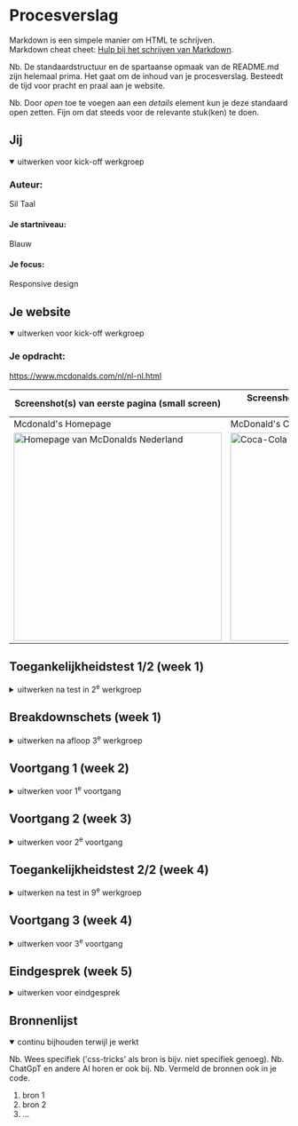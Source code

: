 # Procesverslag
Markdown is een simpele manier om HTML te schrijven.  
Markdown cheat cheet: [Hulp bij het schrijven van Markdown](https://github.com/adam-p/markdown-here/wiki/Markdown-Cheatsheet).

Nb. De standaardstructuur en de spartaanse opmaak van de README.md zijn helemaal prima. Het gaat om de inhoud van je procesverslag. Besteedt de tijd voor pracht en praal aan je website.

Nb. Door *open* toe te voegen aan een *details* element kun je deze standaard open zetten. Fijn om dat steeds voor de relevante stuk(ken) te doen.





## Jij

<details open>
  <summary>uitwerken voor kick-off werkgroep</summary>

  ### Auteur:
  Sil Taal

  #### Je startniveau:
  Blauw

  #### Je focus:
  Responsive design
 
</details>





## Je website

<details open>
  <summary>uitwerken voor kick-off werkgroep</summary>

  ### Je opdracht:
  https://www.mcdonalds.com/nl/nl-nl.html 

  | Screenshot(s) van eerste pagina (small screen) | Screenshot(s) van tweede pagina (small screen) |
  | ---            | ---                |
  | Mcdonald's Homepage | McDonald's Coca-Cola |
  | <img src="readme-images/mcd-homepage.png" width="375px" alt="Homepage van McDonalds Nederland"> | <img src="readme-images/mcd-cocacola.png" width="375px" alt="Coca-Cola pagina van McDonalds Nederland"> |
</details>



## Toegankelijkheidstest 1/2 (week 1)

<details>
  <summary>uitwerken na test in 2<sup>e</sup> werkgroep</summary>

  ### Bevindingen
  Voor deze test heb ik de officiële website getest van McDonald's Nederland.

  1. De homepage heeft geen h1 waardoor het voor de (luisterende) gebruiker niet duidelijk is waar de website over gaat. Alle andere pagina's hebben daarentegen wel een h1.
  2. De afbeeldingen van alle items op het menu hebben geen alt-tekst. De gebruiker hoort dan alleen maar "Unlabelled Image".
  3. Veel onnodige div's in de html code
  4. De teksten zijn duidelijk te begrijpen en je kan makkelijk navigeren door de website met de voiceover.

  ### WCAG checklist

  | WCAG checklist     | yes/no         |
  | ---            | ---                |
  | Use plain language and avoid figures of speech idioms, and complicated metaphors | yes |
  | Make sure that button, a (links), and label (in forms) content is unique and descriptive | yes |
  | Validate your HTML | no |
  | Use a lang attribute on the html element | yes |
  | Provide a unique title for each page | yes |
  | Ensure that viewport zoom is not disabled | yes |
  | make sure there is a visible focus style for interactive elements that are navigated to via keyboard input | yes |
  | Check to see that keyboard focus order matches the visual layout | yes |
  | Check that the site can be rotated to any orientation | yes |
  | Remove horizontal scrolling | yes |
  | Ensure that button and link icons can be activated with ease | yes |
  | Ensure sufficient space between interactive items in order to provide a scroll area | yes |
  | Use heading elements to introduce content | yes |
  | Use only one h1 elemet per page or view | yes |
  | Heading elements should be written in a logical sequence | no |
  | Don't skip heading levels | no |
  | Use list elements for list content | yes |
  | Make sure that all img elements have an alt attribute | no |
  | Make sure that decorative images use null alt attribute values | yes |
  | Provide a text alternative for complex images such as charts, graphs and maps | no |
  | For images contaning text, make sure the alt description includes the image's text | yes |
  | Make sure that media does not autoplay | yes |
  | Check to see that all media can be paused | yes |
  | Video - Confirm the presence of catiopns | yes |
  | Audio - Confirm that transcripts are available | yes |
  | Use the a element for links | yes |
  | Ensure that links are recognizable as links | yes |
  | Ensure that controls have :focus states | yes |
  | Use the button element for buttons | yes |
  | Provide a skip link and make sure that it is visible when focused | yes |
  | Identify links that open in a new tab or window | yes |
  | Check if dark and light mode are supported | no |
  | Check if high-contrast mode is supported | no |
  | Increase text size to 200% | no |
  | Make sure color isn't the only way information is conveyed | yes |
  | Ensure animations are subtle and do not flash too much | yes |
  | Provide a mechanism to pause background video | yes |
  | Make sure all animations obeys teh prefers-reduced-motion media query | yes |
  | Check the contrast for all normal-sized text | yes |
  | Check teh contrast for all large-sized text  | yes |
  | Check the contrast for all icons | yes |
  | Check text that overlaps images or videos | yes |
  | Check custon ::selection colors | yes |

 - 8x no  
 - 35x yes
</details>



## Breakdownschets (week 1)

<details>
  <summary>uitwerken na afloop 3<sup>e</sup> werkgroep</summary>

  | Breakdownschets van eerste pagina (small screen) | Breakdownschets van tweede pagina (small screen) |
  | ---            | ---                |
  | Mcdonald's Homepage | McDonald's Coca-Cola |
  | <img src="readme-images/breakdown-homepage-smallscreen.jpg" width="375px" alt="breakdown van de mcdonalds nederland homepage in smallscreen formaat"> | <img src="readme-images/breakdown-cocacola-smallscreen.jpg" width="375px" alt="breakdown van de mcdonalds nederland cocacola menu item in smallscreen formaat"> |
</details>



## Voortgang 1 (week 2)

<details>
  <summary>uitwerken voor 1<sup>e</sup> voortgang</summary>

  ### Stand van zaken
  HTML code voor eerste pagina is geschreven.

  ### Verslag van meeting
  hier na afloop snel de uitkomsten van de meeting vastleggen

  - Sommige <button>buttons</button> veranderen in <a>a'tjes</a>
  - Carrousel verwerken in een ul li
  - summary details gebruiken voor footer
</details>





## Voortgang 2 (week 3)

<details>
  <summary>uitwerken voor 2<sup>e</sup> voortgang</summary>

  ### Stand van zaken
  Hamburgermenu met summary details gefixt en begonnen met stijling voor eerste pagina.

  ### Verslag van meeting
  hier na afloop snel de uitkomsten van de meeting vastleggen

  - Het is handiger om hamburgermenu te maken met JavaScript
  - Custom properties voor kleuren
  - @media query gebruiken voor responsiveness en light/dark mode
</details>





## Toegankelijkheidstest 2/2 (week 4)

<details>
  <summary>uitwerken na test in 9<sup>e</sup> werkgroep</summary>

  ### Bevindingen
  Voor deze test heb ik mijn eigen website getest.

  ### WCAG checklist

  | WCAG checklist     | yes/no         |
  | ---            | ---                |
  | Use plain language and avoid figures of speech idioms, and complicated metaphors | yes |
  | Make sure that button, a (links), and label (in forms) content is unique and descriptive | yes |
  | Validate your HTML | yes |
  | Use a lang attribute on the html element | yes |
  | Provide a unique title for each page | yes |
  | Ensure that viewport zoom is not disabled | yes |
  | make sure there is a visible focus style for interactive elements that are navigated to via keyboard input | yes |
  | Check to see that keyboard focus order matches the visual layout | yes |
  | Check that the site can be rotated to any orientation | yes |
  | Remove horizontal scrolling | yes |
  | Ensure that button and link icons can be activated with ease | yes |
  | Ensure sufficient space between interactive items in order to provide a scroll area | yes |
  | Use heading elements to introduce content | yes |
  | Use only one h1 elemet per page or view | yes |
  | Heading elements should be written in a logical sequence | yes |
  | Don't skip heading levels | yes |
  | Use list elements for list content | yes |
  | Make sure that all img elements have an alt attribute | yes |
  | Make sure that decorative images use null alt attribute values | yes |
  | Provide a text alternative for complex images such as charts, graphs and maps | yes |
  | For images contaning text, make sure the alt description includes the image's text | yes |
  | Make sure that media does not autoplay | yes |
  | Check to see that all media can be paused | yes |
  | Video - Confirm the presence of catiopns | yes |
  | Audio - Confirm that transcripts are available | yes |
  | Use the a element for links | yes |
  | Ensure that links are recognizable as links | yes |
  | Ensure that controls have :focus states | no |
  | Use the button element for buttons | yes |
  | Provide a skip link and make sure that it is visible when focused | no |
  | Identify links that open in a new tab or window | yes |
  | Check if dark and light mode are supported | yes |
  | Check if high-contrast mode is supported | no |
  | Increase text size to 200% | no |
  | Make sure color isn't the only way information is conveyed | yes |
  | Ensure animations are subtle and do not flash too much | yes |
  | Provide a mechanism to pause background video | yes |
  | Make sure all animations obeys teh prefers-reduced-motion media query | yes |
  | Check the contrast for all normal-sized text | yes |
  | Check teh contrast for all large-sized text  | yes |
  | Check the contrast for all icons | yes |
  | Check text that overlaps images or videos | yes |
  | Check custon ::selection colors | yes |

 - 4x no  
 - 39x yes
</details>





## Voortgang 3 (week 4)

<details>
  <summary>uitwerken voor 3<sup>e</sup> voortgang</summary>

  ### Stand van zaken
  Niet aanwezig bij voortang wegens ziek, wel via Teams de docent bericht.

  ### Verslag van meeting
  hier na afloop snel de uitkomsten van de meeting vastleggen

  - Readme bijwerken
  - Op regel 89 van index onnodige article, die moet weg.
  - Passende titel toevoegen in de head
</details>





## Eindgesprek (week 5)

<details>
  <summary>uitwerken voor eindgesprek</summary>

  ### Je uitkomst - karakteristiek screenshots:
  | Mcdonald's Homepage | McDonald's Coca-Cola |
  | ---            | ---                |
  | Homepage op desktop formaat | Homepage op tablet en phone formaat |
  | <img src="readme-images/home-desktop-light.png" width="375px" alt="Mijn uitwerking van de homepage op desktop formaat in light mode"> | <img src="readme-images/home-desktop-dark.png" width="375px" alt="Mijn uitwerking van de homepage op desktop formaat in dark mode"> | <img src="readme-images/home-tabletphone-light.png" width="375px" alt="Mijn uitwerking van de homepage op tablet en phone formaat in light mode"> | <img src="readme-images/home-tabletphone-dark.png" width="375px" alt="Mijn uitwerking van de homepage op tablet en phone formaat in dark mode"> |



  ### Dit ging goed/Heb ik geleerd: 
  Korte omschrijving met plaatjes

  <img src="readme-images/dummy-plaatje.jpg" width="375px" alt="top">


  ### Dit was lastig/Is niet gelukt:
  Korte omschrijving met plaatjes

  <img src="readme-images/dummy-plaatje.jpg" width="375px" alt="bummer">
</details>





## Bronnenlijst

<details open>
  <summary>continu bijhouden terwijl je werkt</summary>

  Nb. Wees specifiek ('css-tricks' als bron is bijv. niet specifiek genoeg). 
  Nb. ChatGpT en andere AI horen er ook bij.
  Nb. Vermeld de bronnen ook in je code.

  1. bron 1
  2. bron 2
  3. ...
</details>